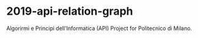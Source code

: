 # 2019-api-relation-graph
Algorirmi e Principi dell'Informatica (API) Project for Politecnico di Milano.
